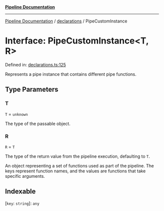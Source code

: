 [**Pipeline Documentation**](../../README.md)

***

[Pipeline Documentation](../../README.md) / [declarations](../README.md) / PipeCustomInstance

# Interface: PipeCustomInstance\<T, R\>

Defined in: [declarations.ts:125](https://github.com/stonemjs/pipeline/blob/c1939f54bb171590323c05e0cd983f2249e30e00/src/declarations.ts#L125)

Represents a pipe instance that contains different pipe functions.

## Type Parameters

### T

`T` = `unknown`

The type of the passable object.

### R

`R` = `T`

The type of the return value from the pipeline execution, defaulting to `T`.

An object representing a set of functions used as part of the pipeline.
The keys represent function names, and the values are functions that take specific arguments.

## Indexable

\[`key`: `string`\]: `any`
